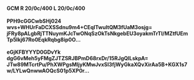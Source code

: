 #### GCM R 20/0c/400 L 20/0c/400
**PPH9cGGCwbSHj024**<br/>**wvs+WHUrFaDCXSSdnu9m4+CEqITwuItQM3fUaM3osjg=**<br/>**jFRy8pALgbRjTTNuymKJcTwONqSzOkTsNkgebEU3oyakmTrTI/MZtfUEmTp5lkj67Ro0EqkRqbg8ip0O...**<br/><br/>
**eGjKFBYYYD0GDvYk**<br/>**dgG6vMeh5yFMgZJTZSRJBPmD68rxDr/15RJgQILskpA=**<br/>**JTw89MTcrtPu/PhXWPgsMIjyKMwJvxSl3fjWyGkaXQvXirAa5B+KGX1s7w/LYLwQnwwAOQcS01p5XP0r...**